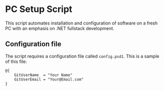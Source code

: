 # PC Setup Script 

This script automates installation and configuration of software on a fresh PC with an emphasis on .NET fullstack development.

## Configuration file
The script requires a configuration file called `config.psd1`. This is a sample of this file:

```
@{
    GitUserName  = "Your Name"
    GitUserEmail = "Your@Email.com"
}
```


